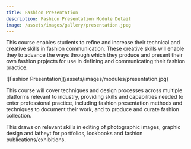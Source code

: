 ```yaml
---
title: Fashion Presentation
description: Fashion Presentation Module Detail
image: /assets/images/gallery/presentation.jpeg
---
```


This course enables students to refine and increase their technical and creative skills in fashion communication. 
These creative skills will enable they to advance the ways through which they produce and present 
their own fashion prpjects for use in defining and communicating their fashion practice.

<div class="w-full h-auto m-auto flex py-4 px-4 justify-center items-center">
  ![Fashion Presentation](/assets/images/modules/presentation.jpg)
</div>

This course will cover techniques and design processes across multiple platforms relevant to industry,
providing skills and capabilities needed to enter professional practice, including fashion presentation methods and techniques
to document their work, and to produce and curate fashion collection.

This draws on relevant skills in editing of photographic images, graphic design and latheyt for portfolios, lookbooks and fashion publications/exhibitions. 
